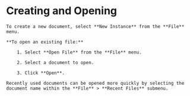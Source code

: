 
# Creating and Opening


	To create a new document, select **New Instance** from the **File** menu.

	**To open an existing file:**
	
		1. Select **Open File** from the **File** menu.

		2. Select a document to open.

		3. Click **Open**.

	Recently used documents can be opened more quickly by selecting the document name within the **File** > **Recent Files** submenu.